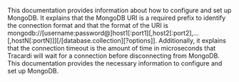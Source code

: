 This documentation provides information about how to configure and set up MongoDB. It explains that the MongoDB URI is a required prefix to identify the connection format and that the format of the URI is mongodb://[username:password@]host1[:port1][,host2[:port2],...[,hostN[:portN]]][/[database.collection][?options]]. Additionally, it explains that the connection timeout is the amount of time in microseconds that Tracardi will wait for a connection before disconnecting from MongoDB. This documentation provides the necessary information to configure and set up MongoDB.